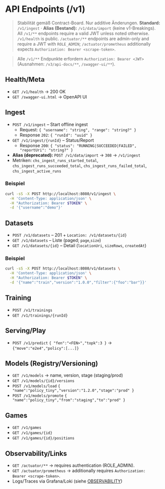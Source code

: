 # API Endpoints (/v1)

> Stabilität gemäß Contract-Board. Nur additive Änderungen. **Standard:** `/v1/ingest` · **Alias (Bestand):** `/v1/data/import` (keine v1-Breakings).
> All `/v1/**` endpoints require a valid JWT unless noted otherwise. `/v1/health` is public.
> `/actuator/**` endpoints are admin-only and require a JWT with `ROLE_ADMIN`; `/actuator/prometheus` additionally expects `Authorization: Bearer <scrape-token>`.

> Alle `/v1/**` Endpunkte erfordern `Authorization: Bearer <JWT>` (Ausnahmen: `/v3/api-docs/**`, `/swagger-ui/**`).

## Health/Meta

- `GET /v1/health` → 200 OK
- `GET /swagger-ui.html` → OpenAPI UI

## Ingest

- `POST /v1/ingest` – Start offline ingest
  - Request: `{ "username": "string", "range": "string?" }`
  - Response `202`: `{ "runId": "uuid" }`
- `GET /v1/ingest/{runId}` – Status/Report
  - Response `200`: `{ "status": "RUNNING|SUCCEEDED|FAILED", "reportUri": "string?" }`
- **Alias (deprecated):** `POST /v1/data/import` → `308` → `/v1/ingest`
- Metriken: `chs_ingest_runs_started_total`, `chs_ingest_runs_succeeded_total`, `chs_ingest_runs_failed_total`, `chs_ingest_active_runs`

### Beispiel

```bash
curl -sS -X POST http://localhost:8080/v1/ingest \
  -H 'Content-Type: application/json' \
  -H "Authorization: Bearer $TOKEN" \
  -d '{"username":"demo"}'
```

## Datasets

- `POST /v1/datasets` – 201 + `Location: /v1/datasets/{id}`
- `GET /v1/datasets` – Liste (paged; `page`,`size`)
- `GET /v1/datasets/{id}` – Detail (`locationUri`, `sizeRows`, `createdAt`)

### Beispiel

```bash
curl -sS -X POST http://localhost:8080/v1/datasets \
  -H 'Content-Type: application/json' \
  -H "Authorization: Bearer $TOKEN" \
  -d '{"name":"train","version":"1.0.0","filter":{"foo":"bar"}}'
```

## Training

- `POST /v1/trainings`
- `GET /v1/trainings/{runId}`

## Serving/Play

- `POST /v1/predict` `{ "fen":"<FEN>","topk":3 }` → `{"move":"e2e4","policy":[...]}`

## Models (Registry/Versioning)

- `GET /v1/models` → name, version, stage (staging/prod)
- `GET /v1/models/{id}/versions`
- `POST /v1/models/load` `{ "name":"policy_tiny","version":"1.2.0","stage":"prod" }`
- `POST /v1/models/promote` `{ "name":"policy_tiny","from":"staging","to":"prod" }`

## Games

- `GET /v1/games`
- `GET /v1/games/{id}`
- `GET /v1/games/{id}/positions`

## Observability/Links

- `GET /actuator/**` → requires authentication (ROLE_ADMIN).
- `GET /actuator/prometheus` → additionally requires `Authorization: Bearer <scrape-token>`.
- Logs/Traces via Grafana/Loki (siehe [OBSERVABILITY](./OBSERVABILITY.md))
